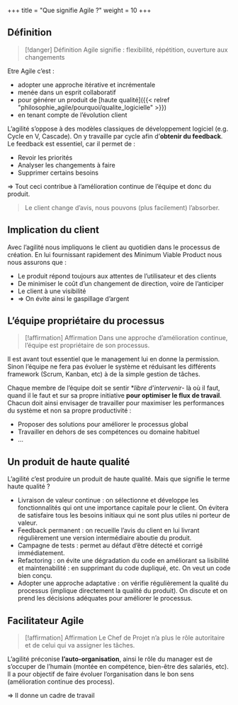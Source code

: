 +++
title = "Que signifie Agile ?"
weight = 10
+++

## Définition
> [!danger] Définition
>  Agile signifie : flexibilité, répétition, ouverture aux changements

Etre Agile c’est :
- adopter une approche itérative et incrémentale
- menée dans un esprit collaboratif
- pour générer un produit de [haute qualité]({{< relref "philosophie_agile/pourquoi/qualite_logicielle" >}})
- en tenant compte de l’évolution client

L’agilité s’oppose à des modèles classiques de développement logiciel (e.g. Cycle en V, Cascade). On y travaille par cycle afin d’**obtenir du feedback**. Le feedback est essentiel, car il
permet de :
- Revoir les priorités
- Analyser les changements à faire
- Supprimer certains besoins

⇒ Tout ceci contribue à l’amélioration continue de l’équipe et donc du produit.

> Le client change d’avis, nous pouvons (plus facilement) l’absorber.

## Implication du client
Avec l’agilité nous impliquons le client au quotidien dans le processus de création. En lui
fournissant rapidement des Minimum Viable Product nous nous assurons que :
- Le produit répond toujours aux attentes de l’utilisateur et des clients
- De minimiser le coût d’un changement de direction, voire de l’anticiper
- Le client à une visibilité
- ⇒ On évite ainsi le gaspillage d’argent

## L’équipe propriétaire du processus
> [!affirmation] Affirmation
>  Dans une approche d’amélioration continue, l’équipe est propriétaire de son processus.

Il est avant tout essentiel que le management lui en donne la permission. Sinon l’équipe ne
fera pas évoluer le système et réduisant les différents framework (Scrum, Kanban, etc) à de
la simple gestion de tâches.

Chaque membre de l’équipe doit se sentir **libre d’intervenir*- là où il faut, quand il le faut et sur
sa propre initiative **pour optimiser le flux de travail**. Chacun doit ainsi envisager de travailler
pour maximiser les performances du système et non sa propre productivité :
- Proposer des solutions pour améliorer le processus global
- Travailler en dehors de ses compétences ou domaine habituel
- ...

## Un produit de haute qualité
L’agilité c’est produire un produit de haute qualité. Mais que signifie le terme haute qualité ?
- Livraison de valeur continue : on sélectionne et développe les fonctionnalités qui ont
une importance capitale pour le client. On évitera de satisfaire tous les besoins initiaux
qui ne sont plus utiles ni porteur de valeur.
- Feedback permanent : on recueille l’avis du client en lui livrant régulièrement une version intermédiaire aboutie du produit.
- Campagne de tests : permet au défaut d’être détecté et corrigé immédiatement.
- Refactoring : on évite une dégradation du code en améliorant sa lisibilité et maintenabilité : en supprimant du code dupliqué, etc. On veut un code bien conçu.
- Adopter une approche adaptative : on vérifie régulièrement la qualité du processus
(implique directement la qualité du produit). On discute et on prend les décisions adéquates pour améliorer le processus.

## Facilitateur Agile
> [!affirmation] Affirmation
>  Le Chef de Projet n’a plus le rôle autoritaire et de celui qui va assigner les tâches.

L’agilité préconise **l’auto-organisation**, ainsi le rôle du manager est de s’occuper de l’humain
(montée en compétence, bien-être des salariés, etc). Il a pour objectif de faire évoluer l’organisation dans le bon sens (amélioration continue des process).

⇒ Il donne un cadre de travail
